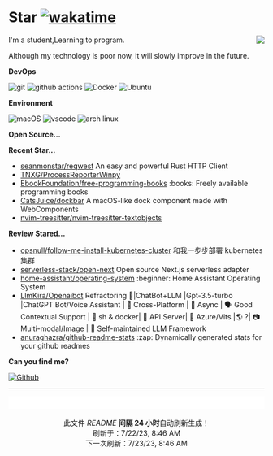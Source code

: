 # Star [![wakatime](https://wakatime.com/badge/user/840d21f8-ccf6-4443-ba54-0b5c2549c2e4.svg)](https://wakatime.com/@840d21f8-ccf6-4443-ba54-0b5c2549c2e4)

<picture>
  <source
    srcset="https://github-readme-stats.vercel.app/api?username=CodeSutendts&show_icons=true&theme=dark"
  />
  <source
    srcset="https://github-readme-stats.vercel.app/api?username=CodeSutendts&show_icons=true"
    media="(prefers-color-scheme: light), (prefers-color-scheme: no-preference)"
  />
  <img src="https://github-readme-stats.vercel.app/api?username=CodeStudents&show_icons=true" align=right />
</picture>


I'm a student,Learning to program.

Although my technology is poor now, it will slowly improve in the future.

**DevOps**

<p>
  <img alt="git" src="https://img.shields.io/badge/-Git-F05032?style=flat-square&logo=git&logoColor=white" />
  <img alt="github actions"
    src="https://img.shields.io/badge/-Github_Actions-2088FF?style=flat-square&logo=github-actions&logoColor=white" />
  <img alt="Docker" src="https://img.shields.io/badge/-Docker-46a2f1?style=flat-square&logo=docker&logoColor=white" />
  <img alt="Ubuntu" src="https://img.shields.io/badge/-Ubuntu-DB652A?style=flat-square&logo=ubuntu&logoColor=white" />
<p>
  
**Environment**
  
<p>
  <img alt="macOS" src="https://img.shields.io/badge/-macOS-333?style=flat-square&logo=apple&logoColor=white" />
  <img alt="vscode" src="https://img.shields.io/badge/Visual%20Studio%20Code-blue?style=flat-square&logo=visual-studio-code&logoColor=ffffff" />
  <img alt="arch linux"src="https://camo.githubusercontent.com/5663f9a4e9d0c47f590d839330c5b4a140a4af82eb3ffb47d130a4dd9c321273/68747470733a2f2f696d672e736869656c64732e696f2f62616467652f2d617263686c696e75782d626c61636b3f7374796c653d666c61742d737175617265266c6f676f3d617263686c696e7578266c6f676f436f6c6f723d626c7565"/>
</p>

**Open Source...**

<!-- opensource_dashboard:active -->

**Recent Star...**

<ul><li><a href=https://github.com/seanmonstar/reqwest>seanmonstar/reqwest</a><span> An easy and powerful Rust HTTP Client</span></li><li><a href=https://github.com/TNXG/ProcessReporterWinpy>TNXG/ProcessReporterWinpy</a></li><li><a href=https://github.com/EbookFoundation/free-programming-books>EbookFoundation/free-programming-books</a><span> :books: Freely available programming books</span></li><li><a href=https://github.com/CatsJuice/dockbar>CatsJuice/dockbar</a><span> A macOS-like dock component made with WebComponents</span></li><li><a href=https://github.com/nvim-treesitter/nvim-treesitter-textobjects>nvim-treesitter/nvim-treesitter-textobjects</a></li></ul>

**Review Stared...**

<ul><li><a href=https://github.com/opsnull/follow-me-install-kubernetes-cluster>opsnull/follow-me-install-kubernetes-cluster</a><span> 和我一步步部署 kubernetes 集群</span></li><li><a href=https://github.com/serverless-stack/open-next>serverless-stack/open-next</a><span> Open source Next.js serverless adapter</span></li><li><a href=https://github.com/home-assistant/operating-system>home-assistant/operating-system</a><span> :beginner: Home Assistant Operating System</span></li><li><a href=https://github.com/LlmKira/Openaibot>LlmKira/Openaibot</a><span> Refractoring 🚧|ChatBot+LLM |Gpt-3.5-turbo |ChatGPT Bot/Voice Assistant | 📱 Cross-Platform | 🦾 Async | 🗣 Good Contextual Support | 🌻 sh & docker| 🔌 API Server| 🎤 Azure/Vits |🌎 ?| 📷 Multi-modal/Image | 💐 Self-maintained LLM Framework</span></li><li><a href=https://github.com/anuraghazra/github-readme-stats>anuraghazra/github-readme-stats</a><span> :zap: Dynamically generated stats for your github readmes</span></li></ul>

**Can you find me?**

<p><a href="https://github.com/CodeStudents" target="_blank"><img alt="Github" src="https://img.shields.io/badge/GitHub-%2312100E.svg?&style=for-the-badge&logo=Github&logoColor=white" /></a> 

---

<img src="./sponsorkit/sponsors.svg" />

<!-- motto -->
<p align=center>此文件 <i>README</i> <b>间隔 24 小时</b>自动刷新生成！<br>刷新于：7/22/23, 8:46 AM<br>下一次刷新：7/23/23, 8:46 AM</p>